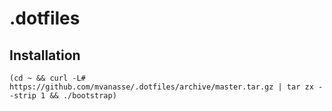 # .dotfiles


## Installation

    (cd ~ && curl -L# https://github.com/mvanasse/.dotfiles/archive/master.tar.gz | tar zx --strip 1 && ./bootstrap)

